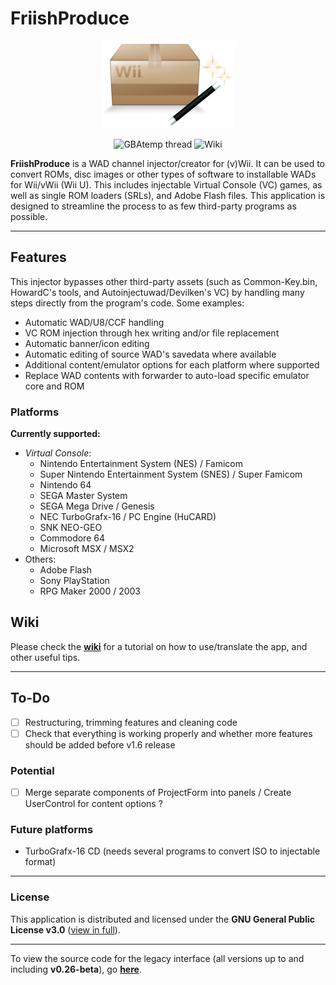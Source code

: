 # FriishProduce
<div align=center><a href=""><img src="https://github.com/CatmanFan/FriishProduce/blob/main/images/icon.png" /></a>

![GBAtemp thread](https://img.shields.io/badge/GBAtemp-thread-blue?link=https%3A%2F%2Fgbatemp.net%2Fthreads%2Ffriishproduce-multiplatform-wad-injector.632028%2F)
 ![Wiki](https://img.shields.io/badge/wiki-white?link=https%3A%2F%2Fcatmanfan.github.io%2FFriishProduce%2F)
</div>

**FriishProduce** is a WAD channel injector/creator for (v)Wii. It can be used to convert ROMs, disc images or other types of software to installable WADs for Wii/vWii (Wii U). This includes injectable Virtual Console (VC) games, as well as single ROM loaders (SRLs), and Adobe Flash files.
This application is designed to streamline the process to as few third-party programs as possible.

---

## Features
This injector bypasses other third-party assets (such as Common-Key.bin, HowardC's tools, and Autoinjectuwad/Devilken's VC) by handling many steps directly from the program's code. Some examples:
* Automatic WAD/U8/CCF handling
* VC ROM injection through hex writing and/or file replacement
* Automatic banner/icon editing
* Automatic editing of source WAD's savedata where available
* Additional content/emulator options for each platform where supported
* Replace WAD contents with forwarder to auto-load specific emulator core and ROM

### Platforms
**Currently supported:**
  * *Virtual Console*:
    * Nintendo Entertainment System (NES) / Famicom
    * Super Nintendo Entertainment System (SNES) / Super Famicom
    * Nintendo 64
    * SEGA Master System
    * SEGA Mega Drive / Genesis
    * NEC TurboGrafx-16 / PC Engine (HuCARD)
    * SNK NEO-GEO
    * Commodore 64
    * Microsoft MSX / MSX2
  * Others:
    * Adobe Flash
    * Sony PlayStation
    * RPG Maker 2000 / 2003

## Wiki
Please check the **[wiki](https://catmanfan.github.io/FriishProduce/)** for a tutorial on how to use/translate the app, and other useful tips.

---

## To-Do
- [ ] Restructuring, trimming features and cleaning code
- [ ] Check that everything is working properly and whether more features should be added before v1.6 release

### Potential
- [ ] Merge separate components of ProjectForm into panels / Create UserControl for content options ?

### Future platforms
* TurboGrafx-16 CD (needs several programs to convert ISO to injectable format)

---

### License
This application is distributed and licensed under the **GNU General Public License v3.0** ([view in full](https://github.com/CatmanFan/FriishProduce/blob/main/LICENSE)).

---

To view the source code for the legacy interface (all versions up to and including **v0.26-beta**), go **[here](https://github.com/CatmanFan/FriishProduce-Legacy)**.
